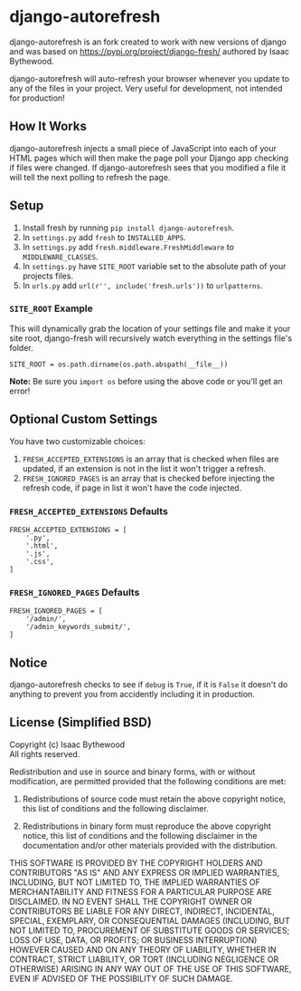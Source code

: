 # django-autorefresh

django-autorefresh is an fork created to work with new versions of django and was based 
on https://pypi.org/project/django-fresh/ authored by Isaac Bythewood.

django-autorefresh will auto-refresh your browser whenever you update to any of the
files in your project. Very useful for development, not intended for
production!


## How It Works

django-autorefresh injects a small piece of JavaScript into each of your HTML pages
which will then make the page poll your Django app checking if files were
changed. If django-autorefresh sees that you modified a file it will tell the next
polling to refresh the page.


## Setup

 1. Install fresh by running `pip install django-autorefresh`.
 2. In `settings.py` add `fresh` to `INSTALLED_APPS`.
 3. In `settings.py` add `fresh.middleware.FreshMiddleware` to `MIDDLEWARE_CLASSES`.
 4. In `settings.py` have `SITE_ROOT` variable set to the absolute path of your projects files.
 5. In `urls.py` add `url(r'', include('fresh.urls'))` to `urlpatterns`.

### `SITE_ROOT` Example

This will dynamically grab the location of your settings file and make it your
site root, django-fresh will recursively watch everything in the settings file's
folder.

    SITE_ROOT = os.path.dirname(os.path.abspath(__file__))

**Note:** Be sure you `import os` before using the above code or you'll get an
error!


## Optional Custom Settings

You have two customizable choices:

 1. `FRESH_ACCEPTED_EXTENSIONS` is an array that is checked when files are updated, if an extension is not in the list it won't trigger a refresh.
 2. `FRESH_IGNORED_PAGES` is an array that is checked before injecting the refresh code, if page in list it won't have the code injected. 

### `FRESH_ACCEPTED_EXTENSIONS` Defaults

    FRESH_ACCEPTED_EXTENSIONS = [
        '.py',
        '.html',
        '.js',
        '.css',
    ]

### `FRESH_IGNORED_PAGES` Defaults

    FRESH_IGNORED_PAGES = [
        '/admin/',
        '/admin_keywords_submit/',
    ]


## Notice

django-autorefresh checks to see if `debug` is `True`, if it is `False` it doesn't do
anything to prevent you from accidently including it in production.


## License (Simplified BSD)

Copyright (c) Isaac Bythewood  
All rights reserved.

Redistribution and use in source and binary forms, with or without
modification, are permitted provided that the following conditions are met:

1. Redistributions of source code must retain the above copyright notice,
   this list of conditions and the following disclaimer.

2. Redistributions in binary form must reproduce the above copyright notice,
   this list of conditions and the following disclaimer in the documentation
   and/or other materials provided with the distribution.

THIS SOFTWARE IS PROVIDED BY THE COPYRIGHT HOLDERS AND CONTRIBUTORS "AS IS" AND
ANY EXPRESS OR IMPLIED WARRANTIES, INCLUDING, BUT NOT LIMITED TO, THE IMPLIED
WARRANTIES OF MERCHANTABILITY AND FITNESS FOR A PARTICULAR PURPOSE ARE
DISCLAIMED. IN NO EVENT SHALL THE COPYRIGHT OWNER OR CONTRIBUTORS BE LIABLE FOR
ANY DIRECT, INDIRECT, INCIDENTAL, SPECIAL, EXEMPLARY, OR CONSEQUENTIAL DAMAGES
(INCLUDING, BUT NOT LIMITED TO, PROCUREMENT OF SUBSTITUTE GOODS OR SERVICES;
LOSS OF USE, DATA, OR PROFITS; OR BUSINESS INTERRUPTION) HOWEVER CAUSED AND
ON ANY THEORY OF LIABILITY, WHETHER IN CONTRACT, STRICT LIABILITY, OR TORT
(INCLUDING NEGLIGENCE OR OTHERWISE) ARISING IN ANY WAY OUT OF THE USE OF THIS
SOFTWARE, EVEN IF ADVISED OF THE POSSIBILITY OF SUCH DAMAGE.
